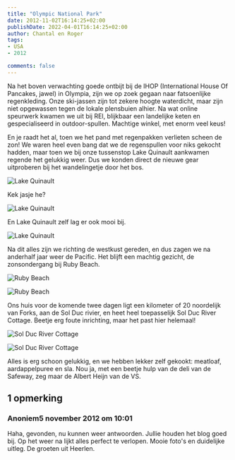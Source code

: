 ```yaml
---
title: "Olympic National Park"
date: 2012-11-02T16:14:25+02:00
publishDate: 2022-04-01T16:14:25+02:00
author: Chantal en Roger
tags:
- USA
- 2012

comments: false
---
```


Na het boven verwachting goede ontbijt bij de IHOP (International House Of Pancakes, jawel) in Olympia, zijn we op zoek gegaan naar fatsoenlijke regenkleding. Onze ski-jassen zijn tot zekere hoogte waterdicht, maar zijn niet opgewassen tegen de lokale plensbuien alhier. Na wat online speurwerk kwamen we uit bij REI, blijkbaar een landelijke keten en gespecialiseerd in outdoor-spullen. Machtige winkel, met enorm veel keus!

En je raadt het al, toen we het pand met regenpakken verlieten scheen de zon! We waren heel even bang dat we de regenspullen voor niks gekocht hadden, maar toen we bij onze tussenstop Lake Quinault aankwamen regende het gelukkig weer. Dus we konden direct de nieuwe gear uitproberen bij het wandelingetje door het bos.

![Lake Quinault](./images/IMG_2004.JPG)

Kek jasje he?

![Lake Quinault](./images/IMG_2011.JPG)

En Lake Quinault zelf lag er ook mooi bij.

![Lake Quinault](./images/IMG_2038.JPG)

Na dit alles zijn we richting de westkust gereden, en dus zagen we na anderhalf jaar weer de Pacific. Het blijft een machtig gezicht, de zonsondergang bij Ruby Beach.

![Ruby Beach](./images/IMG_2076.JPG)

![Ruby Beach](./images/IMG_2094.JPG)

Ons huis voor de komende twee dagen ligt een kilometer of 20 noordelijk van Forks, aan de Sol Duc rivier, en heet heel toepasselijk Sol Duc River Cottage. Beetje erg foute inrichting, maar het past hier helemaal!

![Sol Duc River Cottage](./images/IMG_2099.JPG)

![Sol Duc River Cottage](./images/IMG_2100.JPG)

Alles is erg schoon gelukkig, en we hebben lekker zelf gekookt: meatloaf, aardappelpuree en sla. Nou ja, met een beetje hulp van de deli van de Safeway, zeg maar de Albert Heijn van de VS.

## 1 opmerking

### Anoniem5 november 2012 om 10:01

Haha,
gevonden, nu kunnen weer antwoorden.
Jullie houden het blog goed bij. Op het weer na lijkt alles perfect te verlopen. Mooie foto's en duidelijke uitleg.
De groeten uit Heerlen.
